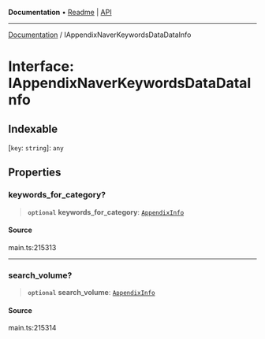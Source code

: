**Documentation** • [Readme](../README.md) \| [API](../globals.md)

***

[Documentation](../README.md) / IAppendixNaverKeywordsDataDataInfo

# Interface: IAppendixNaverKeywordsDataDataInfo

## Indexable

 \[`key`: `string`\]: `any`

## Properties

### keywords\_for\_category?

> **`optional`** **keywords\_for\_category**: [`AppendixInfo`](../classes/AppendixInfo.md)

#### Source

main.ts:215313

***

### search\_volume?

> **`optional`** **search\_volume**: [`AppendixInfo`](../classes/AppendixInfo.md)

#### Source

main.ts:215314
